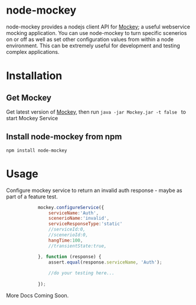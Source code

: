 # node-mockey
node-mockey provides a nodejs client API for [Mockey](https://github.com/clafonta/Mockey); a useful webservice mocking application.  You can use node-mockey to turn specific scenerios on or off as well as set other configuration values from within a node environment.  This can be extremely useful for development and testing complex applications.

# Installation 
## Get Mockey
Get latest version of [Mockey](https://github.com/clafonta/Mockey), then run
`java -jar Mockey.jar -t false `
to start Mockey Service

## Install node-mockey from npm
`npm install node-mockey` 

# Usage
Configure mockey service to return an invalid auth response - maybe as part of a feature test.
```javascript
            mockey.configureService({
                serviceName:'Auth',
                scenerioName:'invalid',
                serviceResponseType:'static'
                //serviceId:0,
                //scenerioId:0,
                hangTime:100,
                //transientState:true,

            }, function (response) {
                assert.equal(response.serviceName, 'Auth');
                
                //do your testing here...
                
            });
```

More Docs Coming Soon.